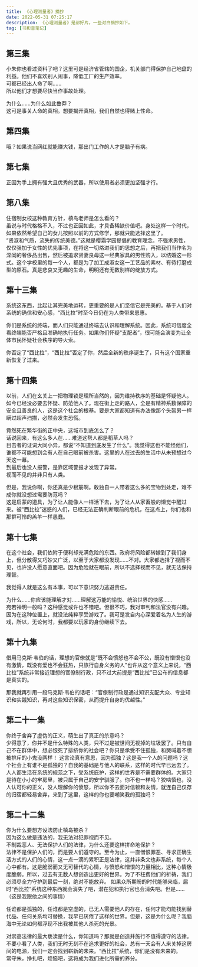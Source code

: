 ```yaml
---
title: 《心理测量者》摘抄
date: 2022-05-31 07:25:17
description: 《心理测量者》是部好片。一些对白摘抄如下。
tag: [书影音笔记]
---
```


## 第三集

小朱你也看过资料了吧？这里可是经济省管辖的国企，机关部门得保护自己地盘的利益。他们不喜欢别人闹事，降低工厂的生产效率。  
可都已经出人命了啊……  
所以他们才想要尽快当作事故处理。

为什么……为什么如此鲁莽？  
这可是事关人命的真相。想要揭开真相，我们自然也得赌上性命。

## 第四集

哦？如果说当网红就能赚大钱，那出门工作的人才是脑子有病。

## 第七集

正因为手上拥有强大且优秀的武器，所以使用者必须更加坚强才行。

## 第八集

住宿制女校这种教育方针，槙岛老师是怎么看的？  
虽说与时代格格不入，不过也正因如此，才具备稀缺价值吧。身处这样一个时代，如果依然希望自己的女儿按照以前的方式修学，那就只能选择这里了。  
“贤淑和气质，流失的传统美德。”这就是樱霜学园提倡的教育理念。不强求男性，仅仅强加于女性的优先事项，在将这一切烙进我们的思想之后，再把我们当作名为深闺的奢侈品出售，然后被追求贤妻良母这一经典家具的男性购入，以结婚这一形式。这个学校里的每一个人，都是为了加工成淑女这一工艺品的素材、有待打磨成型的原石。真是悲哀又无趣的生命，明明还有无数别样的绽放方式。

## 第十三集

系统这东西，比起让其完美地运转，更重要的是人们坚信它是完美的。基于人们对系统的确信和安心感，“西比拉”时至今日仍在为人类带来恩惠。

你们是系统的终端，而人们只能通过终端去认识和理解系统。因此，系统可信度全看终端能否严格且准确地执行任务。如果你们怀疑“支配者”，很可能会演变为让全体市民怀疑社会秩序的导火索。

你否定了“西比拉”，“西比拉”否定了你，然后全新的秩序诞生了，只有这个国家重新恢复了过来。

## 第十四集

以前，人们在玄关上一把物理锁是理所当然的，因为维持秩序的基础是怀疑他人。如今已经没必要去怀疑、防范他人了。现在街上走的路人，全是有精神系数保障的安全且善良的人，这是这个社会的根基。要是大家都知道有办法像那个头盔男一样瞒过超声扫描，必然会发生恐慌。

竟然死在繁华街的正中央，这城市到底怎么了？  
话说回来，有这么多人在……难道这帮人都是稻草人吗？  
目击者的证词大同小异，都说“不知道到底发生了什么”。我觉得这也不能怪他们，谁都不可能想到会有人在自己眼前被杀害。这里的人在过去的生活中从未预想过今天这一幕。  
到最后也没人报警，是靠区域警报才发现了异常。  
视而不见的并非只有人类。

但是，我说你啊，你还真是少根筋啊。敢独自一人带着这么多的宝物到处走，难不成你就没想过需要防范吗？  
这是启蒙的道具，为了让人能像人一样活下去，为了让人从家畜般的懒觉中醒过来。被“西比拉”迷惑的人们，已经无法正确判断眼前的危机，在这点上，你们也和那群可怜的羔羊一样愚蠢。

## 第十七集

在这个社会，我们依附于便利却充满危险的东西。政府将风险都转嫁到了我们身上，但分散得又巧妙又广泛，以至于大家都没发现……不对。大家都选择了视而不见，也许没人愿意直面吧。因为危险就在眼前，所以不选择视而不见，就无法保持理智。

我觉得人就是这么有本事，可以下意识努力逃避责任。

为什么……你应该能理解才对……理解这万能的愉悦、统治世界的快感……  
宛若神明一般吗？这种感觉或许也不错吧。但很不巧，我对审判和法官没有兴趣。因为在这种位置上，就没法纯粹享受游戏了。我可是发自内心深爱着名为人生的游戏，所以，无论何时，我都要以玩家的身份继续下去。

## 第十九集

借用马克斯·韦伯的话，理想的官僚就是“既不会愤怒也不会不公，既没有憎恨也没有激情，既没有爱也不会狂热，只旅行自身义务的人”也许从这个意义上来说，“西比拉”系统非常接近理想的官僚制行政，只不过大前提是“西比拉”已公布的信息都是真实的。

那我就再引用一段马克斯·韦伯的话吧：“官僚制行政是通过知识支配大众、专业知识和实践知识，再对这些知识保密，从而提升自身的优越性。”

## 第二十一集

你终于舍弃了虚伪的正义，萌生出了真正的杀意吗？  
少得意了，你并不是什么特殊的人类，只不过是被世间无视掉的垃圾罢了。只有自己不在群体中，想必恨死了排挤你的社会吧？你只是承受不住孤独，和哭喊着不想被排斥的小鬼没两样！
这言论真有意思，因为孤独？这是我一个人的问题吗？这个社会上有谁不是孤独的？自我的基础是与他人的联系，这样的时代早已远去了。人人都生活在系统的规范之下，受系统庇护，这样的世界是不需要群体的。大家只是待在小小的牢房里，被只属于自己的安宁驯服了。你不也一样吗？狡啮慎也，没人认可你的正义，没人理解你的愤怒，所以你不去面对信赖和友情，就连自己仅存的归宿都轻易舍弃，来到了这里，这样的你也要嘲笑我的孤独吗？

## 第二十二集

你为什么要想方设法防止槙岛被杀？  
因为这么做是违法的，我无法对犯罪视而不见。  
不制裁恶人、无法保护人们的法律，为什么还要这样拼命地保护？  
法律不是保护人们的，而是要人们遵守的。至今为止，一直憎恨罪恶、寻求正确生活方式的人们的心情，这一点一滴的累积正是法律，这并非条文也非系统，每个人心中都有。这是脆弱而又无可替代的心情，与愤怒和憎恨的力量相比，这种心情极度脆弱。所以，过去有无数人想创造出更好的世界。为了不枉费他们的祈祷，我们必须尽全力守护到最后一刻，绝对不能放弃。
如果众所期盼的时代能够来临，届时“西比拉”系统这种东西就会消失了吧，潜在犯和执行官也会消失吧。但是……（这是我跟他之间的事情）

任谁都是孤独的，任谁都是空虚的，已无人需要他人的存在，任何才能均能找到替代品、任何关系均可替换，我早已厌倦了这样的世界。但是，这是为什么呢？我脑海中无论如何都浮现不出我被其他人杀死的光景。

对崇高法律的最大亵渎是什么，你知道吗？那就是创造并施行不值得遵守的法律。不要小看了人类，我们无时无刻不在追求更好的社会，总有一天会有人来关掉这房间的电源，我们一定会找到崭新的未来。“西比拉”系统，你们是没有未来的。  
常守朱，挣扎吧，烦恼吧，这将成为我们进化所需的养分。
